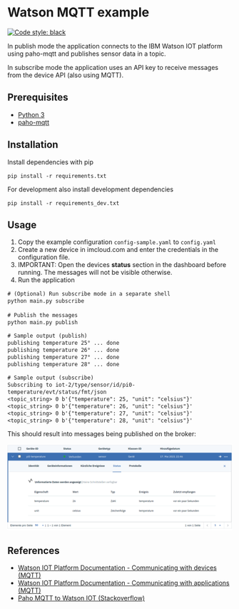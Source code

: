 # Watson MQTT example

[![Code style: black](https://img.shields.io/badge/code%20style-black-000000.svg)](https://github.com/psf/black)

In publish mode the application connects to the IBM Watson IOT platform
using paho-mqtt and publishes sensor data in a topic.

In subscribe mode the application uses an API key to receive messages from the device
API (also using MQTT).

## Prerequisites

- [Python 3](https://www.python.org)
- [paho-mqtt](https://github.com/eclipse/paho.mqtt.python)

## Installation

Install dependencies with pip

```shell
pip install -r requirements.txt
```

For development also install development dependencies

```shell
pip install -r requirements_dev.txt
```

## Usage

1. Copy the example configuration `config-sample.yaml` to `config.yaml`
1. Create a new device in imcloud.com and enter the credentials in the configuration
   file.
1. IMPORTANT: Open the devices **status** section in the dashboard before running.
   The messages will not be visible otherwise.
1. Run the application

```shell
# (Optional) Run subscribe mode in a separate shell
python main.py subscribe

# Publish the messages
python main.py publish
```

```shell
# Sample output (publish)
publishing temperature 25° ... done
publishing temperature 26° ... done
publishing temperature 27° ... done
publishing temperature 28° ... done
```

```shell
# Sample output (subscribe)
Subscribing to iot-2/type/sensor/id/pi0-temperature/evt/status/fmt/json
<topic_string> 0 b'{"temperature": 25, "unit": "celsius"}'
<topic_string> 0 b'{"temperature": 26, "unit": "celsius"}'
<topic_string> 0 b'{"temperature": 27, "unit": "celsius"}'
<topic_string> 0 b'{"temperature": 28, "unit": "celsius"}'
```

This should result into messages being published on the broker:

![Payload published to the status topic](img/sending_data.png)

## References

- [Watson IOT Platform Documentation - Communicating with devices (MQTT)](https://www.ibm.com/docs/en/watson-iot-platform?topic=devices-communicating-mqtt)
- [Watson IOT Platform Documentation - Communicating with applications (MQTT)](https://www.ibm.com/docs/en/watson-iot-platform?topic=applications-communicating-mqtt)
- [Paho MQTT to Watson IOT (Stackoverflow)](https://stackoverflow.com/questions/46664862/python-paho-mqtt-og-ibm-watson-iot)
